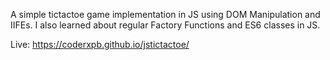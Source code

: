 A simple tictactoe game implementation in JS using DOM Manipulation and IIFEs. I also learned about regular Factory Functions and ES6 classes in JS.

Live: https://coderxpb.github.io/jstictactoe/
